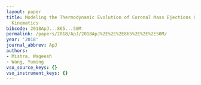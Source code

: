 ```yaml
---
layout: paper
title: Modeling the Thermodynamic Evolution of Coronal Mass Ejections Using Their
  Kinematics
bibcode: 2018ApJ...865...50M
permalink: /papers/2018/ApJ/2018ApJ%2E%2E%2E865%2E%2E%2E50M/
year: '2018'
journal_abbrev: ApJ
authors:
- Mishra, Wageesh
- Wang, Yuming
vso_source_keys: {}
vso_instrument_keys: {}
---
```

